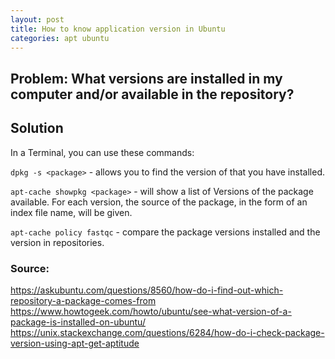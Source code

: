 ```yaml
---
layout: post
title: How to know application version in Ubuntu
categories: apt ubuntu
---
```


 

## Problem: What versions are installed in my computer and/or available in the repository?

## Solution

In a Terminal, you can use these commands:

```dpkg -s <package>``` - allows you to find the version of that you have installed.


`apt-cache showpkg <package>` - will show a list of Versions of the package available. For each version, the source of the package, in the form of an index file name, will be given.

`apt-cache policy fastqc` - compare the package versions installed and the version in repositories.

### Source: 
<https://askubuntu.com/questions/8560/how-do-i-find-out-which-repository-a-package-comes-from>
<https://www.howtogeek.com/howto/ubuntu/see-what-version-of-a-package-is-installed-on-ubuntu/>
<https://unix.stackexchange.com/questions/6284/how-do-i-check-package-version-using-apt-get-aptitude>